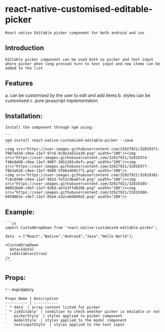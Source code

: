 # react-native-customised-editable-picker
    React native Editable picker component for both android and ios

## Introduction
    Editable picker component can be used both as picker and text input where picker when long pressed turn to text input and new items can be added to the list

## Features
   a. can be customised by the user to edit and add items
   b. styles can be customised
   c. pure javascript implementation

## Installation:

    Install the component through npm using:

    ```
    npm install react-native-customised-editable-picker --save
    ```
    <img src="https://user-images.githubusercontent.com/32927921/32819371-f087ed34-c9ee-11e7-97c6-8c8e3a622a39.png" width="280"/><img src="https://user-images.githubusercontent.com/32927921/32819374-f48e9dd8-c9ee-11e7-9007-16b1285c8efc.png" width="280"/><img src="https://user-images.githubusercontent.com/32927921/32819377-f8b3a926-c9ee-11e7-9680-5586a4b91771.png" width="280"/>
    <img src="https://user-images.githubusercontent.com/32927921/32819381-fc8c6506-c9ee-11e7-982d-fe53c9ba87c4.png" width="280"/><img src="https://user-images.githubusercontent.com/32927921/32819385-00952bb0-c9ef-11e7-926d-ae7a3ffd020b.png" width="280"/><img src="https://user-images.githubusercontent.com/32927921/32819388-0459001e-c9ef-11e7-85e4-a32ce6d0d9d1.png" width="280"/>



## Example:
    ```js
    import CustomDropDown from 'react-native-customised-editable-picker';

    data  = ["React","Native","Android","Java","Hello World"];

    <CustomDropDown
      data={data}
      isEditable={true}
    />
    ```

## Props:

  ` * ` - mandatory

    Props Name | Description
    ---------- | -----------
    ` * data` | array content listed for picker
    ` * isEditable` | condition to check whether picker is editable or not
    `   pickerStyle` | styles applied to picker component
    `   modalStyle` | styles applied to the modal component
    `   textinputStyle` | styles applied to the text input
